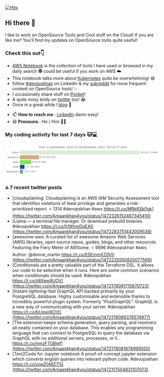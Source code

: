 [![Hits](https://hits.seeyoufarm.com/api/count/incr/badge.svg?url=https%3A%2F%2Fgithub.com%2Fakhan4u%2Fhit-counter&count_bg=%2379C83D&title_bg=%23555555&icon=&icon_color=%23E7E7E7&title=visits&edge_flat=false)](https://hits.seeyoufarm.com)

## Hi there 👋

I like to work on OpenSource Tools and Cool stuff on the Cloud! If you are like me? You'll find my updates on OpenSource tools quite useful!

### Check this out👇

* [AWS Notebook](https://histre.com/public/notebooks/dnllyanu/aws/) is the collection of tools I have used or browsed in my daily search 🕵️ could be useful if you work on AWS ☁️
* This notebook talks more about [Kubernetes](https://histre.com/public/notebooks/6uxdvo3y/kubernetes/) quite be overwhelming! 😅
* follow [#devopskhan](https://www.linkedin.com/feed/hashtag/devopskhan/) on LinkedIn & my [subreddit](https://www.reddit.com/r/devopskhan/) for more frequent content on OpenSource tools! ✨
* I occasionally share stuff on [Pocket](https://getpocket.com/@ej6g8d1dp2829A16a9Tf5d4T6bAMp3d8791rejDe86yem3bm4e14ex4fT4dluk29)!
* A quite noisy birdy on [twitter](https://twitter.com/Amaankhan4you) too! 😂
* Once in a great while I [blog](https://linuxparrot.com/) 😬


- 📫 **How to reach me** : [LinkedIn](https://www.linkedin.com/in/amaan-khan-linux-ninja) damn easy!
- 😄 **Pronouns** : He / Him 🤷‍♂️

### My coding activity for last 7 days 🐱💻

<img src="https://github.com/akhan4u/akhan4u/blob/main/images/stat.svg" alt="Amaan's Wakatime Activity!"/>

### 🔝 7 recent twitter posts
<!-- DEVDOJO:START -->
- [cloudsplaining: Cloudsplaining is an AWS IAM Security Assessment tool that identifies violations of least privilege and generates a risk-prioritized report.
⭐️ 1314
#devopskhan #aws
https://t.co/MRk6Skl1gk](https://twitter.com/Amaankhan4you/status/1472326152467345410)
- [Llama — a terminal file manager. Or download prebuild binaries. #devopskhan https://t.co/h1WhmDqEAI](https://twitter.com/Amaankhan4you/status/1472283751443009538)
- [awesome-aws: A curated list of awesome Amazon Web Services &lpar;AWS&rpar; libraries, open source repos, guides, blogs, and other resources.  Featuring the Fiery Meter of AWSome.
⭐️ 9896
#devopskhan #aws
Author: @donne_martin
https://t.co/E5EmmXZ0Vt](https://twitter.com/Amaankhan4you/status/1472235550820077569)
- [Conditionals are a pretty valuable part of the Terraform DSL. It allows our code to be selective when it runs. Here are some common scenarios when conditionals should be used: #devopskhan https://t.co/ji8Xew9UOV](https://twitter.com/Amaankhan4you/status/1472178091715870723)
- [Instant lightning-fast GraphQL API backed primarily by your PostgreSQL database. Highly customisable and extensible thanks to incredibly powerful plugin system. Formerly &quot;PostGraphQL&quot;. GraphQL is a new way of communicating with your server. #devopskhan https://t.co/bUgsjr8CtX](https://twitter.com/Amaankhan4you/status/1472178086376574977)
- [The extension keeps schema generation, query parsing, and resolvers all neatly contained on your database. This enables any programming language that can connect to PostgreSQL to query the database via GraphQL with no additional servers, processes, or li… https://t.co/nmzFTGBjef](https://twitter.com/Amaankhan4you/status/1472178081678999555)
- [Text2Code for Jupyter notebook A proof-of-concept jupyter extension which converts english queries into relevant python code. #devopskhan https://t.co/oiwZGMZiT5](https://twitter.com/Amaankhan4you/status/1472117504831107073)
<!-- DEVDOJO:END -->

<!-- ![Amaan's GitHub stats](https://github-readme-stats.vercel.app/api?username=akhan4u&count_private=true&show_icons=true&hide=contribs) -->
